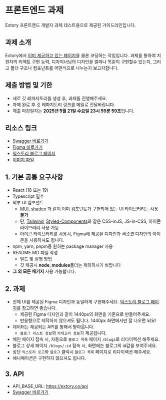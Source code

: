 # 프론트엔드 과제

Extory 프론트엔드 개발자 과제 테스트용으로 제공된 가이드라인입니다.

## 과제 소개

Extory에서 [이미 제공하고 있는 페이지](https://extory.co/blogs)를 클론 코딩하는 작업입니다. 과제를 통하여 지원자의 리액트 구현 능력, 디자이너님의 디자인을 얼마나 똑같이 구현할수 있는지, 그리고 폴더 구조나 컴포넌트를 어떤식으로 나누는지 보고자합니다.

## 제출 방법 및 기한

- 새로 깃 레파지토리를 생성 후, 과제를 진행해주세요.
- 과제 완료 후 깃 레파지토리 링크를 메일로 전달바랍니다.
- 제출 마감일자는 **2025년 5월 21일 수요일 23시 59분 59초**입니다.

## 리소스 링크

- [Swagger 바로가기](https://extory.co/api-docs)
- [Figma 바로가기](https://www.figma.com/design/rfrtG1czp6RqUTadbuScfD/%EA%B3%BC%EC%A0%9C?node-id=0-1&m=dev&t=jSd7sSzL5x1LEyEq-1)
- [익스토리 블로그 페이지](https://extory.co/blogs)
- [이미지 파일](https://github.com/michaelhur/extory-fe-assignment/tree/master/resource)

## 1. 기본 공통 요구사항

- React (18 또는 19)
- Typescript 필수
- 외부 UI 컴포넌트
  - [MUI](https://mui.com/), [shadcn](https://ui.shadcn.com/) 과 같이 이미 컴포넌트가 구현되어 있는 UI 라이브러리는 사용 **불가**
  - 단, [Tailwind](https://tailwindcss.com/), [Styled-Components](https://styled-components.com/)와 같은 CSS-inJS, JS-in-CSS, 아이콘 라이브러리 사용 가능
  - 아이콘 라이브러리를 사용시, Figma에 제공된 디자인과 *비슷한* 디자인의 아이콘을 사용하셔도 됩니다.
- npm, yarn, pnpm중 원하는 package manager 사용
- README.MD 파일 작성
  - 빌드 및 실행 방법
  - 깃 제공시 **node_modules**폴더는 제외하시기 바랍니다
- **그 외 모든 패키지** 사용 가능합니다.

## 2. 과제

- 전체 UI를 제공된 Figma 디자인과 동일하게 구현해주세요. [익스토리 블로그 페이지](https://extory.co/blogs)를 참고하면 좋습니다.
  - 제공된 Figma 디자인과 같이 1440px의 화면을 기준으로 만들어주세요.
  - 반응형으로 제작하지 않으셔도 됩니다. 1440px 화면에서만 잘 나오면 되요!
- 데이터는 제공되는 API를 통해서 받아옵니다.
  - `블로그 리스트 정보`와 `카테고리 정보`가 제공됩니다.
- 메인 페이지 접속 시, 자동으로 `블로그 목록` 페이지 `/blogs`로 리다이렉션 해주세요.
- 블로그 상세 페이지 `/blogs/:id` 접속 시, 화면에는 블로그의 id값을 보여주세요.
- 상단 `익스토리 로고`와 `블로그` 클릭시  `블로그 목록` 페이지로 리다이렉션 해주세요.
- 애니메이션은 구현하지 않으셔도 됩니다.

## 3. API

- API_BASE_URL: https://extory.co/api
- [Swagger 바로가기](https://extory.co/api-docs)